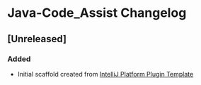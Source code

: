 <!-- Keep a Changelog guide -> https://keepachangelog.com -->

# Java-Code_Assist Changelog

## [Unreleased]
### Added
- Initial scaffold created from [IntelliJ Platform Plugin Template](https://github.com/JetBrains/intellij-platform-plugin-template)
